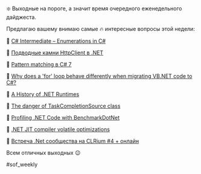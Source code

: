 ❇️ Выходные на пороге, а значит время очередного еженедельного дайджеста.

Предлагаю вашему внимаю самые 🔥 интересные вопросы этой недели:

🔸 [C# Intermediate – Enumerations in C#](https://code-maze.com/csharp-enumerations/)

🔸 [Подводные камни HttpClient в .NET](https://habr.com/post/424873/)

🔸 [Pattern matching в C# 7](https://habr.com/company/microsoft/blog/423229/)

🔸 [Why does a 'for' loop behave differently when migrating VB.NET code to C#?](https://stackoverflow.com/q/52607611/2524304)

🔸 [A History of .NET Runtimes](http://mattwarren.org/2018/10/02/A-History-of-.NET-Runtimes/)

🔸 [The danger of TaskCompletionSource<T> class](https://blogs.msdn.microsoft.com/seteplia/2018/10/01/the-danger-of-taskcompletionsourcet-class/)

🔸 [Profiling .NET Code with BenchmarkDotNet](https://adamsitnik.com/ETW-Profiler/)

🔸 [.NET JIT compiler volatile optimizations](https://stackoverflow.com/q/52591453/2524304)

🔸 [Встреча .Net сообщества на CLRium #4 + онлайн](https://habr.com/company/epam_systems/blog/425157/)

Всем отличных выходных 😉

#sof_weekly